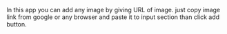 In this app you can add any image by giving URL of image.
just copy image link from google or any browser and paste it to input section than click add button.
